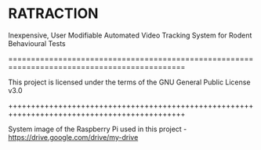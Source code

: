 # RATRACTION

Inexpensive, User Modifiable Automated Video Tracking System for Rodent Behavioural Tests

=============================================================================================

This project is licensed under the terms of the GNU General Public License v3.0

+++++++++++++++++++++++++++++++++++++++++++++++++++++++++++++++++++++++++++++++++++++++++++++

System image of the Raspberry Pi used in this project - https://drive.google.com/drive/my-drive
